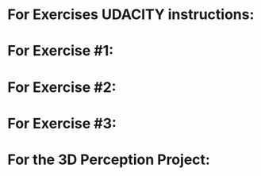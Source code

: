 # For Exercises UDACITY instructions:



# For Exercise #1:



# For Exercise #2:



# For Exercise #3:



# For the 3D Perception Project:

